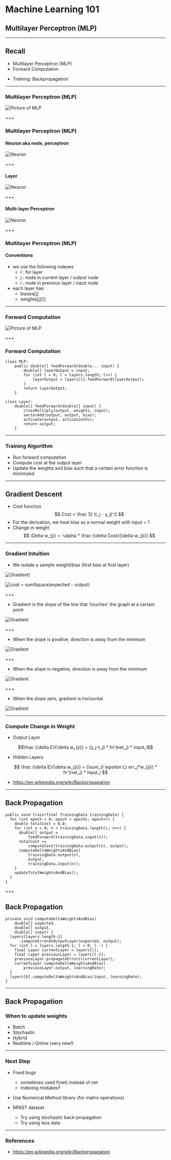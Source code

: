 # Machine Learning 101
## Multilayer Perceptron (MLP)

---
## Recall
* Multilayer Perceptron (MLP)
* Forward Computation
- Training: Backpropagation

---
### Multilayer Perceptron (MLP)

![Picture of MLP](https://raw.githubusercontent.com/vincintz/ml101/master/notes/assets/mlp.png)

+++
### Multilayer Perceptron (MLP)

#### Neuron aka node, perceptron
![Neuron](https://raw.githubusercontent.com/vincintz/ml101/master/notes/assets/recall-neuron.png)

+++
#### Layer
![Neuron](https://raw.githubusercontent.com/vincintz/ml101/master/notes/assets/recall-layer.png)

+++
#### Multi-layer Perceptron
![Neuron](https://raw.githubusercontent.com/vincintz/ml101/master/notes/assets/recall-mlp.png)

+++
### Multilayer Perceptron (MLP)

#### Conventions
* we use the following indexes
  * _l_ : for layer
  * _j_ : node in current layer / output node
  * _i_ : node in previous layer / input node
* each layer has:
  * biases\[j\]
  * weights\[j\]\[i\]

---
### Forward Computation
![Picture of MLP](https://raw.githubusercontent.com/vincintz/ml101/master/notes/assets/xor-mlp.png)

+++
### Forward Computation
```
class MLP:
    public double[] feedForward(double... input) {
        double[] layerOutput = input;
        for (int l = 0; l < layers.length; l++) {
            layerOutput = layers[l].feedForward(layerOutput);
        }
        return layerOutput;
    }
```
```
class Layer:
    double[] feedForward(double[] input) {
        crossMultiply(output, weights, input);
        vectorAdd(output, output, bias);
        activate(output, activationFn);
        return output;
    }
```

---
### Training Algorithm

* Run forward computation
* Compute cost at the output layer
* Update the weights and bias such that a certain error function is minimized

---
## Gradient Descent

* Cost function
$$ Cost = \frac 12 (t_j - y_j)^2 $$
* For the derivation, we treat bias as a normal weight with input = 1
* Change in weight
$$ \Delta w_{ji} = -\alpha * \frac {\delta Cost}{\delta w_{ji}} $$

---
### Gradient Intuition

* We isolate a sample weight/bias (first bias at first layer)

![Gradient)](https://raw.githubusercontent.com/vincintz/ml101/master/notes/assets/gradient1.png)

![cost = sumSquare(expected - output)](https://raw.githubusercontent.com/vincintz/ml101/master/notes/assets/cost.png)

+++
* Gradient is the slope of the line that 'touches' the graph at a certain point

![Gradient](https://raw.githubusercontent.com/vincintz/ml101/master/notes/assets/gradient2.png)

+++
* When the slope is positive, direction is away from the minimum

![Gradient](https://raw.githubusercontent.com/vincintz/ml101/master/notes/assets/gradient2.png)

+++
* When the slope is negative, direction is away from the minimum

![Gradient](https://raw.githubusercontent.com/vincintz/ml101/master/notes/assets/gradient3.png)

+++
* When the slope zero, gradient is horizontal

![Gradient](https://raw.githubusercontent.com/vincintz/ml101/master/notes/assets/gradient1.png)

---
### Compute Change in Weight

* Output Layer

$$\frac {\delta E}{\delta w_{ji}} = (y_j-t_j) * fn'(net_j) * input_i$$

* Hidden Layers

$$ \frac {\delta E}{\delta w_{ji}} = (\sum_{l \epsilon L} err_j*w_{ji}) * fn'(net_j) * input_i $$

* https://en.wikipedia.org/wiki/Backpropagation

---
## Back Propagation

```
public void train(final TrainingData trainingData) {
  for (int epoch = 0; epoch < epochs; epoch++) {
    double totalCost = 0.0;
    for (int n = 0; n < trainingData.length(); n++) {
      double[] output =
          feedForward(trainingData.input(n));
      totalCost +=
          computeCost(trainingData.output(n), output);
      computeDeltaWeightsAndBias(
          trainingData.output(n),
          output,
          trainingData.input(n));
    }
    updateTotalWeightsAndBias();
  }
}
```
+++
## Back Propagation
```
private void computeDeltaWeightsAndBias(
    double[] expected,
    double[] output,
    double[] input) {
  layers[layers.length-1]
      .computeErrorAtOutputLayer(expected, output);
  for (int l = layers.length-1; l > 0; l--) {
    final Layer currentLayer = layers[l];
    final Layer previousLayer = layers[l-1];
    previousLayer.propagateErrors(currentLayer);
    currentLayer.computeDeltaWeightsAndBias(
        previousLayer.output, learningRate);
  }
  layers[0].computeDeltaWeightsAndBias(input, learningRate);
}
```

---
## Back Propagation

### When to update weights
* Batch
* Stochastic
* Hybrid
* Realtime / Online (very new!)

---
### Next Step

* Fixed bugs
  * sometimes used f(net) instead of net
  * indexing mistakes?

* Use Numerical Method library (for matrix operations)

* MNIST dataset
  * Try using stochastic back-propagation
  * Try using less data

---
### References
* https://en.wikipedia.org/wiki/Backpropagation
